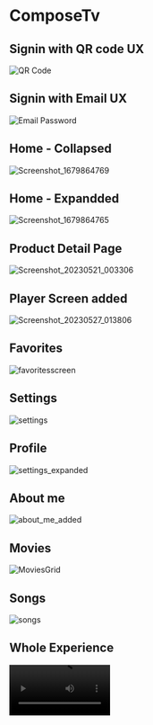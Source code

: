 # ComposeTv

## Signin with QR code UX 
![QR Code](https://user-images.githubusercontent.com/21205138/211226659-249d191c-d930-4dd7-8aa2-e9a0056539c8.png)

## Signin with Email UX
![Email Password](https://user-images.githubusercontent.com/21205138/211226691-c74f286f-52bc-4b56-a4bc-928be7660aa4.png)

## Home - Collapsed 
![Screenshot_1679864769](https://user-images.githubusercontent.com/21205138/227805696-bef7d6d9-b275-43cd-891d-d42eb687fdac.png)

## Home - Expandded
![Screenshot_1679864765](https://user-images.githubusercontent.com/21205138/227805700-c5fc5909-3fb9-4fc2-a348-382a792d15c9.png)

## Product Detail Page
![Screenshot_20230521_003306](https://github.com/UmairKhalid786/ComposeTv/assets/21205138/338a7972-a9dd-4a6e-9807-a2ea474df44d)

## Player Screen added
 ![Screenshot_20230527_013806](https://github.com/UmairKhalid786/ComposeTv/assets/21205138/14438091-46c6-4d67-a338-b6acd05ad222)

## Favorites
![favoritesscreen](https://user-images.githubusercontent.com/21205138/228040345-387ba9be-0792-4e8e-810d-e5ad9b63dcde.png)
 
## Settings
![settings](https://user-images.githubusercontent.com/21205138/231318386-a34b7edc-d15e-4755-bc9a-9b893d462db8.png)

## Profile
![settings_expanded](https://user-images.githubusercontent.com/21205138/231318567-5bf956dd-b5d7-4daf-9329-86504cf89516.png)

## About me
![about_me_added](https://user-images.githubusercontent.com/21205138/231318869-2a76f19b-0179-44d4-9207-945b9037b95e.png)
 
## Movies 
![MoviesGrid](https://user-images.githubusercontent.com/21205138/228040389-25c4f8c1-b600-411c-9d35-00fb18de8e3e.png)

## Songs
![songs](https://user-images.githubusercontent.com/21205138/232351274-d5c47060-d876-4d11-b993-d66184be44fe.png)

## Whole Experience
<video src='https://user-images.githubusercontent.com/21205138/227805240-fe0576b8-bdbe-40c9-a623-5a47ce8b420d.mp4' width=180/>

## APIs
[WIP] -- KMM
